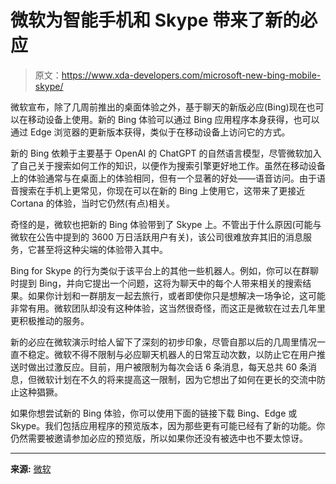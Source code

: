 # 微软为智能手机和 Skype 带来了新的必应

> 原文：<https://www.xda-developers.com/microsoft-new-bing-mobile-skype/>

微软宣布，除了几周前推出的桌面体验之外，基于聊天的新版必应(Bing)现在也可以在移动设备上使用。新的 Bing 体验可以通过 Bing 应用程序本身获得，也可以通过 Edge 浏览器的更新版本获得，类似于在移动设备上访问它的方式。

新的 Bing 依赖于主要基于 OpenAI 的 ChatGPT 的自然语言模型，尽管微软加入了自己关于搜索如何工作的知识，以便作为搜索引擎更好地工作。虽然在移动设备上的体验通常与在桌面上的体验相同，但有一个显著的好处——语音访问。由于语音搜索在手机上更常见，你现在可以在新的 Bing 上使用它，这带来了更接近 Cortana 的体验，当时它仍然(有点)相关。

奇怪的是，微软也把新的 Bing 体验带到了 Skype 上。不管出于什么原因(可能与微软在公告中提到的 3600 万日活跃用户有关)，该公司很难放弃其旧的消息服务，它甚至将这种尖端的体验带入其中。

Bing for Skype 的行为类似于该平台上的其他一些机器人。例如，你可以在群聊时提到 Bing，并向它提出一个问题，这将为聊天中的每个人带来相关的搜索结果。如果你计划和一群朋友一起去旅行，或者即使你只是想解决一场争论，这可能非常有用。微软团队却没有这种体验，这当然很奇怪，而这正是微软在过去几年里更积极推动的服务。

新的必应在微软演示时给人留下了深刻的初步印象，尽管自那以后的几周里情况一直不稳定。微软不得不限制与必应聊天机器人的日常互动次数，以防止它在用户推送时做出过激反应。目前，用户被限制为每次会话 6 条消息，每天总共 60 条消息，但微软计划在不久的将来提高这一限制，因为它想出了如何在更长的交流中防止这种猖獗。

如果你想尝试新的 Bing 体验，你可以使用下面的链接下载 Bing、Edge 或 Skype。我们包括应用程序的预览版本，因为那些更有可能已经有了新的功能。你仍然需要被邀请参加必应的预览版，所以如果你还没有被选中也不要太惊讶。

* * *

**来源:** [微软](https://blogs.microsoft.com/blog/2023/02/22/the-new-bing-preview-experience-arrives-on-bing-and-edge-mobile-apps-introducing-bing-now-in-skype/)